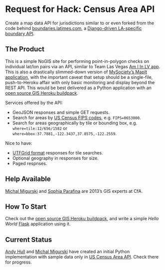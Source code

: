 Request for Hack: Census Area API
========

Create a map data API for jurisdictions similar to or even forked from the code behind [boundaries.latimes.com](http://boundaries.latimes.com), a [Django-driven LA-specific boundary API](https://github.com/newsapps/django-boundaryservice).


The Product
--------

This is a simple NoGIS site for performing point-in-polygon checks on
individual lat/lon pairs via an API, similar to Team Las Vegas [Am I In
LV app](https://github.com/codeforamerica/amiinlv). This is also a drastically slimmed-down version of [MySociety’s MapIt
application](http://code.mapit.mysociety.org/), with the important caveat that setup should be a
single-file, push-to-Heroku affair with only basic monitoring and display
beyond the REST API. This would be best delivered as a Python application
with an [open source GIS Heroku buildpack](https://github.com/codeforamerica/heroku-buildpack-pygeo).

Services offered by the API:

* GeoJSON responses and simple GET requests.
* Search for areas by [US Census FIPS codes](http://quickfacts.census.gov/qfd/meta/long_fips.htm), e.g. `FIPS=0653000`.
* Search for areas geographically by tile or bounding box, e.g. `where=tile:12/656/1582` or `where=bbox:37.7881,-122.3437,37.8575,-122.2559`.

Nice to have:

* [UTFGrid format](https://github.com/mapbox/utfgrid-spec/blob/master/1.3/utfgrid.md) responses for tile searches.
* Optional geography in responses for size.
* Paged respnses.


Help Available
--------

[Michal Migurski](mailto:mike@codeforamerica.org) and [Sophia Parafina](https://github.com/spara) are 2013’s GIS experts at CfA.


How To Start
--------

Check out the [open source GIS Heroku buildpack](https://github.com/codeforamerica/heroku-buildpack-pygeo), and write a simple *Hello World* [Flask](http://flask.pocoo.org) application using it.


Current Status
--------

[Andy Hull](https://github.com/andyhull) and [Michal Migurski](https://github.com/migurski)
have created an initial Python implementation with sample data only in
[US Census Area API](https://github.com/codeforamerica/US-Census-Area-API).
Check there for progress.
